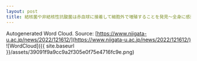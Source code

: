 ```yaml
---
layout: post
title: 結核菌や非結核性抗酸菌は赤血球に接着して細胞外で増殖することを発見～全身に感染が拡がるメカニズムの解明と新薬開発につながる可能性～
---
```

Autogenerated Word Cloud.
Source\: [https://www.niigata-u.ac.jp/news/2022/121612/](https://www.niigata-u.ac.jp/news/2022/121612/)
![WordCloud]({{ site.baseurl }}/assets/39091f9a9cc9a2f305e0f75e4716fc9e.png)